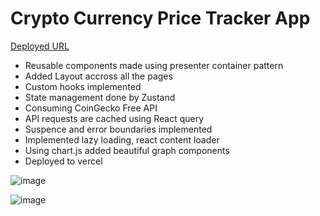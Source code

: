 # Crypto Currency Price Tracker App

[Deployed URL](https://coin-gecko-crypto-tracker-nu.vercel.app)

- Reusable components made using presenter container pattern
- Added Layout accross all the pages
- Custom hooks implemented
- State management done by Zustand
- Consuming CoinGecko Free API
- API requests are cached using React query
- Suspence and error boundaries implemented
- Implemented lazy loading, react content loader
- Using chart.js added beautiful graph components
- Deployed to vercel


![image](https://github.com/user-attachments/assets/eaf05349-22d1-4d95-be09-d9ad31442c19)

![image](https://github.com/user-attachments/assets/cf62ee1c-c634-42a9-a4aa-68d424465386)

